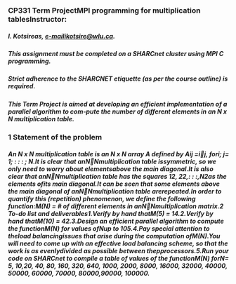 ### CP331 Term ProjectMPI programming for multiplication tablesInstructor: 
##### I. Kotsireas, e-mailikotsire@wlu.ca.
##### This assignment must be completed on a SHARCnet cluster using MPI C programming.
##### Strict adherence to the SHARCNET etiquette (as per the course outline) is required.
##### This Term Project is aimed at developing an efficient implementation of a parallel algorithm to com-pute the number of different elements in an N x N multiplication table.


### 1  Statement of the problem


##### An N x N multiplication table is an N x N array A defined by Aij =ij, fori; j= 1; : : : ; N.It is clear that anNNmultiplication table issymmetric, so we only need to worry about elementsabove the main diagonal.It is also clear that anNNmultiplication table has the squares 12, 22,: : :,N2as the elements ofits main diagonal.It can be seen that some elements above the main diagonal of anNNmultiplication table arerepeated.In order to quantify this (repetition) phenomenon, we define the following function:M(N) = # of different elements in anNNmultiplication matrix.2  To-do list and deliverables1.Verify by hand thatM(5) = 14.2.Verify by hand thatM(10) = 42.3.Design an efficient parallel algorithm to compute the functionM(N) for values ofNup to 105.4.Pay special attention to theload balancingissues that arise during the computation ofM(N).You will need to come up with an effective load balancing scheme, so that the work is as evenlydivided as possible between thepprocessors.5.Run your code on SHARCnet to compile a table of values of the functionM(N) forN= 5, 10,20, 40, 80, 160, 320, 640, 1000, 2000, 8000, 16000, 32000, 40000, 50000, 60000, 70000, 80000,90000, 100000.
